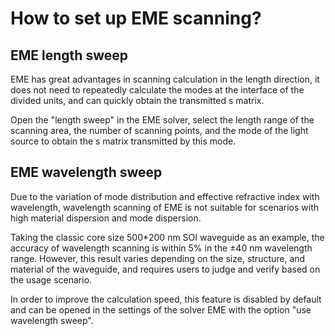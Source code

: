 # How to set up EME scanning?

## EME length sweep

EME has great advantages in scanning calculation in the length direction, it does not need to repeatedly calculate the modes at the interface of the divided units, and can quickly obtain the transmitted s matrix.

Open the "length sweep" in the EME solver, select the length range of the scanning area, the number of scanning points, and the mode of the light source to obtain the s matrix transmitted by this mode.

## EME wavelength sweep

Due to the variation of mode distribution and effective refractive index with wavelength, wavelength scanning of EME is not suitable for scenarios with high material dispersion and mode dispersion.

Taking the classic core size 500*200 nm SOI waveguide as an example, the accuracy of wavelength scanning is within 5% in the ±40 nm wavelength range. However, this result varies depending on the size, structure, and material of the waveguide, and requires users to judge and verify based on the usage scenario.

In order to improve the calculation speed, this feature is disabled by default and can be opened in the settings of the solver EME with the option "use wavelength sweep".